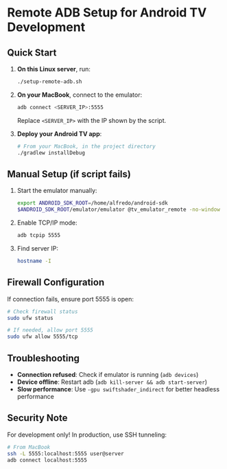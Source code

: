 # Remote ADB Setup for Android TV Development

## Quick Start

1. **On this Linux server**, run:
   ```bash
   ./setup-remote-adb.sh
   ```

2. **On your MacBook**, connect to the emulator:
   ```bash
   adb connect <SERVER_IP>:5555
   ```
   Replace `<SERVER_IP>` with the IP shown by the script.

3. **Deploy your Android TV app**:
   ```bash
   # From your MacBook, in the project directory
   ./gradlew installDebug
   ```

## Manual Setup (if script fails)

1. Start the emulator manually:
   ```bash
   export ANDROID_SDK_ROOT=/home/alfredo/android-sdk
   $ANDROID_SDK_ROOT/emulator/emulator @tv_emulator_remote -no-window -no-audio &
   ```

2. Enable TCP/IP mode:
   ```bash
   adb tcpip 5555
   ```

3. Find server IP:
   ```bash
   hostname -I
   ```

## Firewall Configuration

If connection fails, ensure port 5555 is open:
```bash
# Check firewall status
sudo ufw status

# If needed, allow port 5555
sudo ufw allow 5555/tcp
```

## Troubleshooting

- **Connection refused**: Check if emulator is running (`adb devices`)
- **Device offline**: Restart adb (`adb kill-server && adb start-server`)
- **Slow performance**: Use `-gpu swiftshader_indirect` for better headless performance

## Security Note

For development only! In production, use SSH tunneling:
```bash
# From MacBook
ssh -L 5555:localhost:5555 user@server
adb connect localhost:5555
```